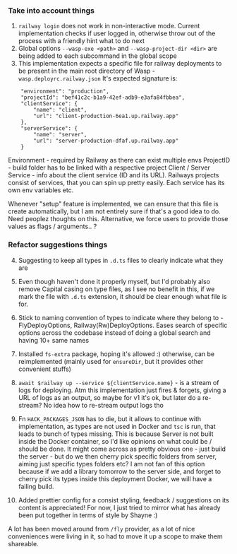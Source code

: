 ### Take into account things

1. `railway login` does not work in non-interactive mode. Current implementation checks if user logged in, otherwise throw out of the process with a friendly hint what to do next
2. Global options `--wasp-exe <path>` and `--wasp-project-dir <dir>` are being added to each subcommand in the global scope
3. This implementation expects a specific file for railway deployments to be present in the main root directory of Wasp - `wasp.deployrc.railway.json`
   It's expected signature is:

```
	"environment": "production",
	"projectId": "bef41c2c-b1a9-42ef-adb9-e3afa84fbbea",
	"clientService": {
		"name": "client",
		"url": "client-production-6ea1.up.railway.app"
	},
	"serverService": {
		"name": "server",
		"url": "server-production-dfaf.up.railway.app"
	}
```

Environment - required by Railway as there can exist multiple envs
ProjectID - build folder has to be linked with a respective project
Client / Server Service - info about the client service (ID and its URL). Railways projects consist of services, that you can spin up pretty easily. Each service has its own env variables etc.

Whenever "setup" feature is implemented, we can ensure that this file is create automatically, but I am not entirely sure if that's a good idea to do. Need peoplez thoughts on this. Alternative, we force users to provide those values as flags / arguments.. ?

### Refactor suggestions things

4. Suggesting to keep all types in `.d.ts` files to clearly indicate what they are
5. Even though haven't done it properly myself, but I'd probably also remove Capital casing on type files, as I see no benefit in this, if we mark the file with `.d.ts` extension, it should be clear enough what file is for.
6. Stick to naming convention of types to indicate where they belong to - FlyDeployOptions, Railway(Rw)DeployOptions. Eases search of specific options across the codebase instead of doing a global search and having 10+ same names
7. Installed `fs-extra` package, hoping it's allowed :) otherwise, can be reimplemented (mainly used for `ensureDir`, but it provides other convenient stuffs)

8. `await $railway up --service ${clientService.name}` - is a stream of logs for deploying. Atm this implementation just fires & forgets, giving a URL of logs as an output, so maybe for v1 it's ok, but later do a re-stream? No idea how to re-stream output logs tho

9. Fn `HACK_PACKAGES_JSON` has to die, but it allows to continue with implementation, as types are not used in Docker and `tsc` is run, that leads to bunch of types missing. This is because Server is not built inside the Docker container, so I'd like opinions on what could be / should be done. It might come across as pretty obvious one - just build the server - but do we then cherry pick specific folders from server, aiming just specific types folders etc? I am not fan of this option because if we add a library tomorrow to the server side, and forget to cherry pick its types inside this deployment Docker, we will have a failing build.
10. Added prettier config for a consist styling, feedback / suggestions on its content is appreciated! For now, I just tried to mirror what has already been put together in terms of style by Shayne :)

A lot has been moved around from `/fly` provider, as a lot of nice conveniences were living in it, so had to move it up a scope to make them shareable.
